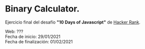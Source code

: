 # Binary Calculator.

Ejercicio final del desafío **"10 Days of Javascript"** de [Hacker Rank](https://www.hackerrank.com).

Web: ???  
Fecha de inicio: 29/01/2021  
Fecha de finalización: 01/02/2021